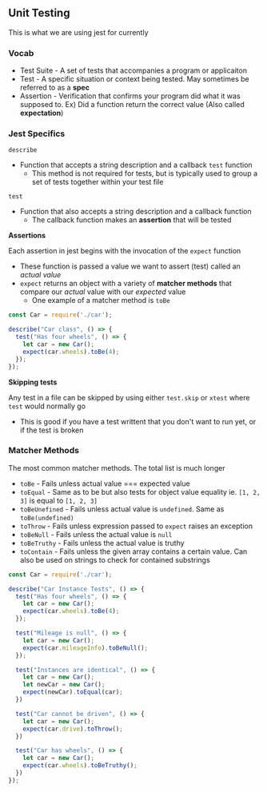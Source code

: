 ## Unit Testing ##
This is what we are using jest for currently

### Vocab ###
- Test Suite - A set of tests that accompanies a program or applicaiton
- Test - A specific situation or context being tested. May sometimes be referred to as a **spec**
- Assertion - Verification that confirms your program did what it was supposed to. Ex) Did a function return the correct value (Also called **expectation**)

### Jest Specifics ###
`describe` 
- Function that accepts a string description and a callback `test` function
  - This method is not required for tests, but is typically used to group a set of tests together within your test file

`test`
- Function that also accepts a string description and a callback function
  - The callback function makes an **assertion** that will be tested

**Assertions**

Each assertion in jest begins with the invocation of the `expect` function
- These function is passed a value we want to assert (test) called an *actual value*
- `expect` returns an object with a variety of **matcher methods** that compare our *actual* value with our *expected* value
  - One example of a matcher method is `toBe`

```javascript
const Car = require('./car');

describe("Car class", () => {
  test("Has four wheels", () => {
    let car = new Car();
    expect(car.wheels).toBe(4);
  });
});
```
**Skipping tests**

Any test in a file can be skipped by using either `test.skip` or `xtest` where `test` would normally go
- This is good if you have a test writtent that you don't want to run yet, or if the test is broken

### Matcher Methods ###
The most common matcher methods. The total list is much longer
- `toBe` - Fails unless actual value === expected value
- `toEqual` - Same as to be but also tests for object value equality ie. `[1, 2, 3]` is equal to `[1, 2, 3]`
- `toBeUnefined` - Fails unless actual value is `undefined`. Same as `toBe(undefined)`
- `toThrow` - Fails unless expression passed to `expect` raises an exception
- `toBeNull` - Fails unless the actual value is `null`
- `toBeTruthy` - Fails unless the actual value is truthy
- `toContain` - Fails unless the given array contains a certain value. Can also be used on strings to check for contained substrings

```javascript
const Car = require('./car');

describe("Car Instance Tests", () => {
  test("Has four wheels", () => {
    let car = new Car();
    expect(car.wheels).toBe(4);
  });

  test("Mileage is null", () => {
    let car = new Car();
    expect(car.mileageInfo).toBeNull();
  });

  test("Instances are identical", () => {
    let car = new Car();
    let newCar = new Car();
    expect(newCar).toEqual(car);
  })

  test("Car cannot be driven", () => {
    let car = new Car();
    expect(car.drive).toThrow();
  })

  test("Car has wheels", () => {
    let car = new Car();
    expect(car.wheels).toBeTruthy();
  })
}); 
```
